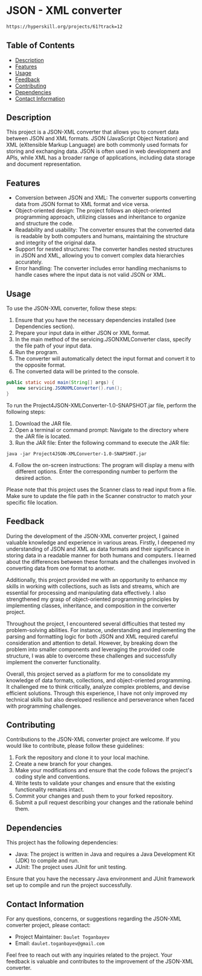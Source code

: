# JSON - XML converter
```html
https://hyperskill.org/projects/61?track=12
```

## Table of Contents
- [Description](#description)
- [Features](#features)
- [Usage](#usage)
- [Feedback](#feedback)
- [Contributing](#contributing)
- [Dependencies](#dependencies)
- [Contact Information](#contact-information)

## Description
This project is a JSON-XML converter that allows you to convert data between JSON and XML formats. JSON (JavaScript Object Notation) and XML (eXtensible Markup Language) are both commonly used formats for storing and exchanging data. JSON is often used in web development and APIs, while XML has a broader range of applications, including data storage and document representation.

## Features
- Conversion between JSON and XML: The converter supports converting data from JSON format to XML format and vice versa.
- Object-oriented design: The project follows an object-oriented programming approach, utilizing classes and inheritance to organize and structure the code.
- Readability and usability: The converter ensures that the converted data is readable by both computers and humans, maintaining the structure and integrity of the original data.
- Support for nested structures: The converter handles nested structures in JSON and XML, allowing you to convert complex data hierarchies accurately.
- Error handling: The converter includes error handling mechanisms to handle cases where the input data is not valid JSON or XML.

## Usage
To use the JSON-XML converter, follow these steps:

1. Ensure that you have the necessary dependencies installed (see Dependencies section).
2. Prepare your input data in either JSON or XML format.
3. In the main method of the servicing.JSONXMLConverter class, specify the file path of your input data.
4. Run the program.
5. The converter will automatically detect the input format and convert it to the opposite format.
6. The converted data will be printed to the console.
```java
public static void main(String[] args) {
    new servicing.JSONXMLConverter().run();
}
```

To run the Project4JSON-XMLConverter-1.0-SNAPSHOT.jar file, perform the following steps:

1. Download the JAR file.
2. Open a terminal or command prompt: Navigate to the directory where the JAR file is located.
3. Run the JAR file: Enter the following command to execute the JAR file:
```shell
java -jar Project4JSON-XMLConverter-1.0-SNAPSHOT.jar
```
4. Follow the on-screen instructions: The program will display a menu with different options. Enter the corresponding number to perform the desired action.

Please note that this project uses the Scanner class to read input from a file. Make sure to update the file path in the Scanner constructor to match your specific file location.

## Feedback
During the development of the JSON-XML converter project, I gained valuable knowledge and experience in various areas. Firstly, I deepened my understanding of JSON and XML as data formats and their significance in storing data in a readable manner for both humans and computers. I learned about the differences between these formats and the challenges involved in converting data from one format to another.

Additionally, this project provided me with an opportunity to enhance my skills in working with collections, such as lists and streams, which are essential for processing and manipulating data effectively. I also strengthened my grasp of object-oriented programming principles by implementing classes, inheritance, and composition in the converter project.

Throughout the project, I encountered several difficulties that tested my problem-solving abilities. For instance, understanding and implementing the parsing and formatting logic for both JSON and XML required careful consideration and attention to detail. However, by breaking down the problem into smaller components and leveraging the provided code structure, I was able to overcome these challenges and successfully implement the converter functionality.

Overall, this project served as a platform for me to consolidate my knowledge of data formats, collections, and object-oriented programming. It challenged me to think critically, analyze complex problems, and devise efficient solutions. Through this experience, I have not only improved my technical skills but also developed resilience and perseverance when faced with programming challenges.

## Contributing
Contributions to the JSON-XML converter project are welcome. If you would like to contribute, please follow these guidelines:

1. Fork the repository and clone it to your local machine.
2. Create a new branch for your changes.
3. Make your modifications and ensure that the code follows the project's coding style and conventions.
4. Write tests to validate your changes and ensure that the existing functionality remains intact.
5. Commit your changes and push them to your forked repository.
6. Submit a pull request describing your changes and the rationale behind them.

## Dependencies
This project has the following dependencies:

- Java: The project is written in Java and requires a Java Development Kit (JDK) to compile and run.
- JUnit: The project uses JUnit for unit testing.

Ensure that you have the necessary Java environment and JUnit framework set up to compile and run the project successfully.

## Contact Information
For any questions, concerns, or suggestions regarding the JSON-XML converter project, please contact:
- Project Maintainer: ```Daulet Toganbayev```
- Email: ```daulet.toganbayev@gmail.com```

Feel free to reach out with any inquiries related to the project. Your feedback is valuable and contributes to the improvement of the JSON-XML converter.